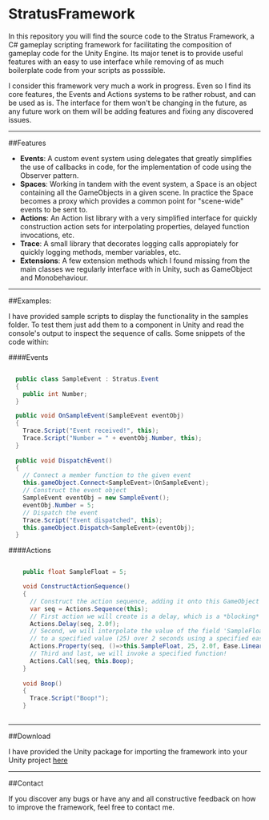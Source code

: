 # StratusFramework
In this repository you will find the source code to the Stratus Framework, a C# gameplay scripting framework for facilitating the composition of gameplay code for the Unity Engine.
Its major tenet is to provide useful features with an easy to use interface while removing of as much boilerplate code from your scripts as posssible.

I consider this framework very much a work in progress. Even so I find its core features, the Events and Actions systems to be rather robust, and can be used as is. The interface for them won't be changing in the future, as any
future work on them will be adding features and fixing any discovered issues.

---
##Features
- **Events**: A custom event system using delegates that greatly simplifies the use of callbacks in code, for the implementation of code using the Observer pattern.
- **Spaces**: Working in tandem with the event system, a Space is an object containing all the GameObjects in a given scene. In practice the Space becomes a proxy which provides a common point for "scene-wide" events to be sent to.
- **Actions**: An Action list library with a very simplified interface for quickly construction action sets for interpolating properties, delayed function invocations, etc.
- **Trace**: A small library that decorates logging calls appropiately for quickly logging methods, member variables, etc.
- **Extensions**: A few extension methods which I found missing from the main classes we regularly interface with in Unity, such as GameObject and Monobehaviour.

---
##Examples:

I have provided sample scripts to display the functionality in the samples folder. To test them just add them to a component in Unity and read the console's output to inspect the sequence of calls.
Some snippets of the code within:

####Events

```C#

  public class SampleEvent : Stratus.Event 
  {
    public int Number;
  }

  public void OnSampleEvent(SampleEvent eventObj)
  {
    Trace.Script("Event received!", this);
    Trace.Script("Number = " + eventObj.Number, this);
  }
  
  public void DispatchEvent() 
  {
    // Connect a member function to the given event
    this.gameObject.Connect<SampleEvent>(OnSampleEvent);
    // Construct the event object
    SampleEvent eventObj = new SampleEvent();
    eventObj.Number = 5;
    // Dispatch the event
    Trace.Script("Event dispatched", this);
    this.gameObject.Dispatch<SampleEvent>(eventObj);
  }    
```

####Actions

```C#

    public float SampleFloat = 5;

    void ConstructActionSequence() 
    {
      // Construct the action sequence, adding it onto this GameObject's list of active actions
      var seq = Actions.Sequence(this);
      // First action we will create is a delay, which is a *blocking* action
      Actions.Delay(seq, 2.0f);      
      // Second, we will interpolate the value of the field 'SampleFloat' from its initial value (5) 
      // to a specified value (25) over 2 seconds using a specified easing (curve) algorithm
      Actions.Property(seq, ()=>this.SampleFloat, 25, 2.0f, Ease.Linear);
      // Third and last, we will invoke a specified function!
      Actions.Call(seq, this.Boop);
    }
    
    void Boop() 
    {
      Trace.Script("Boop!");
    }
    

```

---
##Download

I have provided the Unity package for importing the framework into your Unity project [here](StratusFramework.unitypackage)

---
##Contact

If you discover any bugs or have any and all constructive feedback on how to improve the framework, feel free to contact me.